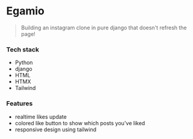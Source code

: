 # Egamio

> Building an instagram clone in pure django that doesn't refresh the page!

### Tech stack
 - Python
 - django
 - HTML
 - HTMX
 - Tailwind

### Features
 - realtime likes update
 - colored like button to show which posts you've liked
 - responsive design using tailwind
